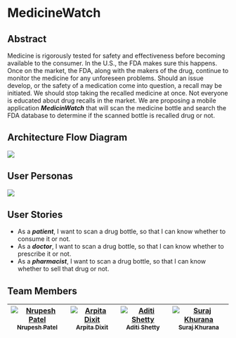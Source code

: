 # MedicineWatch

## Abstract
Medicine is rigorously tested for safety and effectiveness before becoming available to the consumer. In the U.S., the FDA makes sure this happens. Once on the market, the FDA, along with the makers of the drug, continue to monitor the medicine for any unforeseen problems. Should an issue develop, or the safety of a medication come into question, a recall may be initiated. We should stop taking the recalled medicine at once. Not everyone is educated about drug recalls in the market. We are proposing a mobile application **_MedicinWatch_** that will scan the medicine bottle and search the FDA database to determine if the scanned bottle is recalled drug or not.

## Architecture Flow Diagram
<img src="http://nrupeshpatel.com/CMPE272/GitHub/Images/architecture-flow.png">

## User Personas
<img src="http://nrupeshpatel.com/CMPE272/GitHub/Images/UserPersona.png">

## User Stories
<!--<img src="http://nrupeshpatel.com/CMPE272/GitHub/Images/UserStories.png" width="80%">-->
- As a **_patient_**, I want to scan a drug bottle, so that I can know whether to consume it or not.
- As a **_doctor_**, I want to scan a drug bottle, so that I can know whether to prescribe it or not.
- As a **_pharmacist_**, I want to scan a drug bottle, so that I can know whether to sell that drug or not.

## Team Members

| [![Nrupesh Patel](https://avatars.githubusercontent.com/nrupesh29?s=100)<br /><sub>Nrupesh Patel</sub>](https://github.com/Nrupesh29)<br /> | [![Arpita Dixit](https://avatars.githubusercontent.com/arpitadixit?s=100)<br /><sub>Arpita Dixit</sub>](https://github.com/ArpitaDixit)<br /> | [![Aditi Shetty](https://avatars.githubusercontent.com/shettyaditi?s=100)<br /><sub>Aditi Shetty</sub>](https://github.com/shettyaditi)<br />| [![Suraj Khurana](https://avatars.githubusercontent.com/khurana3773?s=100)<br /><sub>Suraj Khurana</sub>](https://github.com/khurana3773)<br />|
| :---: | :---: | :---: | :---: |
